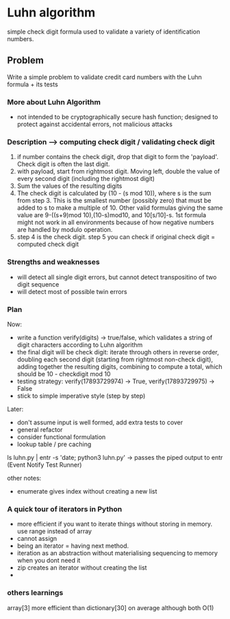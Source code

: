 # Luhn algorithm

simple check digit formula used to validate a variety of identification numbers.

## Problem

Write a simple problem to validate credit card numbers with the Luhn formula + its tests

### More about Luhn Algorithm

- not intended to be cryptographically secure hash function; designed to protect against accidental errors, not malicious attacks

### Description --> computing check digit / validating check digit

1. if number contains the check digit, drop that digit to form the 'payload'. Check digit is often the last digit.
2. with payload, start from rightmost digit. Moving left, double the value of every second digit (including the rightmost digit)
3. Sum the values of the resulting digits
4. The check digit is calculated by (10 - (s mod 10)), where s is the sum from step 3. This is the smallest number (possibly zero) that must be added to s to make a multiple of 10. Other valid formulas giving the same value are 9-((s+9)mod 10),(10-s)mod10, and 10[s/10]-s. 1st formula might not work in all environments because of how negative numbers are handled by modulo operation.
5. step 4 is the check digit. step 5 you can check if original check digit = computed check digit

### Strengths and weaknesses

- will detect all single digit errors, but cannot detect transpositino of two digit sequence
- will detect most of possible twin errors

### Plan

Now:

- write a function verify(digits) -> true/false, which validates a string of digit characters according to Luhn algorithm
- the final digit will be check digit: iterate through others in reverse order,
  doubling each second digit (starting from rightmost non-check digit), adding together the resulting digits, combining to compute a total, which should be 10 - checkdigit mod 10
- testing strategy: verify(17893729974) -> True, verify(17893729975) -> False
- stick to simple imperative style (step by step)

Later:

- don't assume input is well formed, add extra tests to cover
- general refactor
- consider functional formulation
- lookup table / pre caching

ls luhn.py | entr -s 'date; python3 luhn.py' -> passes the piped output to entr (Event Notify Test Runner)

other notes:

- enumerate gives index without creating a new list

### A quick tour of iterators in Python

- more efficient if you want to iterate things without storing in memory. use range instead of array
- cannot assign
- being an iterator = having next method.
- iteration as an abstraction without materialising sequencing to memory when you dont need it
- zip creates an iterator without creating the list
- 

### others learnings

array[3] more efficient than dictionary[30] on average although both O(1)

